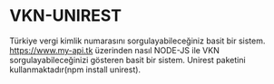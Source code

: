 # VKN-UNIREST
 Türkiye vergi kimlik numarasını sorgulayabileceğiniz basit bir sistem.
 https://www.my-api.tk üzerinden nasıl NODE-JS ile VKN sorgulayabileceğinizi gösteren basit bir sistem. Unirest paketini kullanmaktadır(npm install unirest).